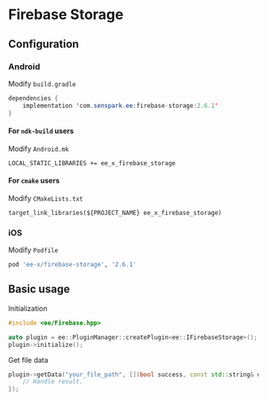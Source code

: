# Firebase Storage
## Configuration
### Android
Modify `build.gradle`
```java
dependencies {
    implementation 'com.senspark.ee:firebase-storage:2.6.1'
}
```

#### For `ndk-build` users
Modify `Android.mk`
```
LOCAL_STATIC_LIBRARIES += ee_x_firebase_storage
```

#### For `cmake` users
Modify `CMakeLists.txt`
```
target_link_libraries(${PROJECT_NAME} ee_x_firebase_storage)
```

### iOS
Modify `Podfile`
```ruby
pod 'ee-x/firebase-storage', '2.6.1'
```

## Basic usage
Initialization
```cpp
#include <ee/Firebase.hpp>

auto plugin = ee::PluginManager::createPlugin<ee::IFirebaseStorage>();
plugin->initialize();
```

Get file data
```cpp
plugin->getData("your_file_path", [](bool success, const std::string& data) {
    // Handle result.
});
```